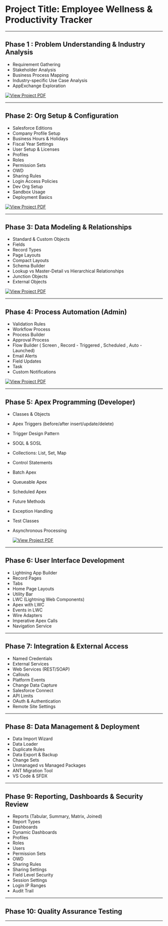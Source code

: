 # Project Title: Employee Wellness & Productivity Tracker
_______________________________________________________________________________________________
## Phase 1 : Problem Understanding & Industry Analysis 
- Requirement Gathering 
- Stakeholder Analysis 
- Business Process Mapping 
-  Industry-specific Use Case Analysis 
-  AppExchange Exploration
  
[![View Project PDF](https://img.shields.io/badge/View%20Project%20PDF-blue?style=for-the-badge&logo=adobeacrobatreader)](Phase1.pdf)


_______________________________________________________________________________________________
## Phase 2: Org Setup & Configuration 
- Salesforce Editions 
- Company Profile Setup 
- Business Hours & Holidays 
- Fiscal Year Settings 
- User Setup & Licenses 
- Profiles 
- Roles 
- Permission Sets 
- OWD
- Sharing Rules 
- Login Access Policies
- Dev Org Setup
- Sandbox Usage
- Deployment Basics

[![View Project PDF](https://img.shields.io/badge/View%20Project%20PDF-blue?style=for-the-badge&logo=adobeacrobatreader)](Phase2.pdf)

_______________________________________________________________________________________________
## Phase 3: Data Modeling & Relationships
- Standard & Custom Objects
- Fields
- Record Types
- Page Layouts
- Compact Layouts
- Schema Builder
- Lookup vs Master-Detail vs Hierarchical Relationships
- Junction Objects
- External Objects

[![View Project PDF](https://img.shields.io/badge/View%20Project%20PDF-blue?style=for-the-badge&logo=adobeacrobatreader)](Phase3.pdf)

_______________________________________________________________________________________________
## Phase 4: Process Automation (Admin)
- Validation Rules
- Workflow Process
- Process Builder
- Approval Process 
- Flow Builder ( Screen , Record - Triggered , Scheduled , Auto - Launched) 
- Email Alerts
- Field Updates 
- Task 
- Custom Notifications

[![View Project PDF](https://img.shields.io/badge/View%20Project%20PDF-blue?style=for-the-badge&logo=adobeacrobatreader)](Phase4.pdf)

_______________________________________________________________________________________________
## Phase 5: Apex Programming (Developer)
- Classes & Objects
- Apex Triggers (before/after insert/update/delete)
- Trigger Design Pattern
- SOQL & SOSL
- Collections: List, Set, Map
- Control Statements
- Batch Apex
- Queueable Apex
- Scheduled Apex
- Future Methods
- Exception Handling
- Test Classes
- Asynchronous Processing

  [![View Project PDF](https://img.shields.io/badge/View%20Project%20PDF-blue?style=for-the-badge&logo=adobeacrobatreader)](Phase5.pdf)


______________________________________________________________________________________________
## Phase 6: User Interface Development
- Lightning App Builder
- Record Pages
- Tabs
- Home Page Layouts
- Utility Bar
- LWC (Lightning Web Components)
- Apex with LWC
- Events in LWC
- Wire Adapters
- Imperative Apex Calls
- Navigation Service
_______________________________________________________________________________________________
## Phase 7: Integration & External Access
- Named Credentials
- External Services
- Web Services (REST/SOAP)
- Callouts
- Platform Events
- Change Data Capture
- Salesforce Connect
- API Limits
- OAuth & Authentication
- Remote Site Settings
_______________________________________________________________________________________________
## Phase 8: Data Management & Deployment
- Data Import Wizard
- Data Loader
- Duplicate Rules
- Data Export & Backup
- Change Sets
- Unmanaged vs Managed Packages
- ANT Migration Tool
- VS Code & SFDX

_______________________________________________________________________________________________
## Phase 9: Reporting, Dashboards & Security Review
- Reports (Tabular, Summary, Matrix, Joined)
- Report Types
- Dashboards
- Dynamic Dashboards
- Profiles
- Roles
- Users
- Permission Sets
- OWD
- Sharing Rules
- Sharing Settings
- Field Level Security
- Session Settings
- Login IP Ranges
- Audit Trail
_______________________________________________________________________________________________
## Phase 10: Quality Assurance Testing

_______________________________________________________________________________________________




  

